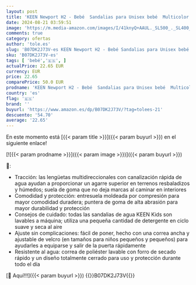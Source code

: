 ```yaml
---
layout: post
title: 'KEEN Newport H2 - Bebé  Sandalias para Unisex bebé  Multicolor  Rainbow Tie Dye   23 EU'
date: 2024-08-21 03:59:51
image: 'https://m.media-amazon.com/images/I/41knyQ+AAUL._SL500_._SL400_.jpg'
comments: true
category: ofertas
author: 'tole.es'
slug: 'B07DK2J73V-es KEEN Newport H2 - Bebé Sandalias para Unisex bebé...'
sku: 'B07DK2J73V-es'
tags: [ 'bebé','🇪🇸', ]
actualPrice: 22.65 EUR
currency: EUR
price: 22.65
comparePrice: 50.0 EUR
prodname: 'KEEN Newport H2 - Bebé  Sandalias para Unisex bebé  Multicolor  Rainbow Tie Dye   23 EU'
country: 'es'
flag: '🇪🇸'
brand: ''
buyurl: 'https://www.amazon.es/dp/B07DK2J73V/?tag=tolees-21'
descuento: '54.70'
average: '22.65'
---
```


En este momento está [{{< param title >}}]({{< param buyurl >}}) en el siguiente enlace!

[![{{< param prodname >}}]({{< param image >}})]({{< param buyurl >}})

🔎:

- Tracción: las lengüetas multidireccionales con canalización rápida de agua ayudan a proporcionar un agarre superior en terrenos resbaladizos y húmedos; suela de goma que no deja marcas al caminar en interiores
- Comodidad y protección: entresuela moldeada por compresión para mayor comodidad duradera; puntera de goma de alta abrasión para mayor durabilidad y protección
- Consejos de cuidado: todas las sandalias de agua KEEN Kids son lavables a máquina; utiliza una pequeña cantidad de detergente en ciclo suave y seca al aire
- Ajuste sin complicaciones: fácil de poner, hecho con una correa ancha y ajustable de velcro (en tamaños para niños pequeños y pequeños) para ayudarles a equiparse y salir de la puerta rápidamente
- Resistente al agua: correa de poliéster lavable con forro de secado rápido y un diseño totalmente cerrado para uso y protección durante todo el día

[🛒 Aquí!!!]({{< param buyurl >}})
{{<world>}}B07DK2J73V{{</world>}}
